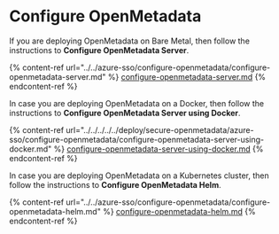 # Configure OpenMetadata

If you are deploying OpenMetadata on Bare Metal, then follow the instructions to **Configure OpenMetadata Server**.

{% content-ref url="../../azure-sso/configure-openmetadata/configure-openmetadata-server.md" %}
[configure-openmetadata-server.md](../../azure-sso/configure-openmetadata/configure-openmetadata-server.md)
{% endcontent-ref %}

In case you are deploying OpenMetadata on a Docker, then follow the instructions to **Configure OpenMetadata Server using Docker**.

{% content-ref url="../../../../../deploy/secure-openmetadata/azure-sso/configure-openmetadata/configure-openmetadata-server-using-docker.md" %}
[configure-openmetadata-server-using-docker.md](../../../../../deploy/secure-openmetadata/azure-sso/configure-openmetadata/configure-openmetadata-server-using-docker.md)
{% endcontent-ref %}

In case you are deploying OpenMetadata on a Kubernetes cluster, then follow the instructions to **Configure OpenMetadata Helm**.

{% content-ref url="../../azure-sso/configure-openmetadata/configure-openmetadata-helm.md" %}
[configure-openmetadata-helm.md](../../azure-sso/configure-openmetadata/configure-openmetadata-helm.md)
{% endcontent-ref %}
